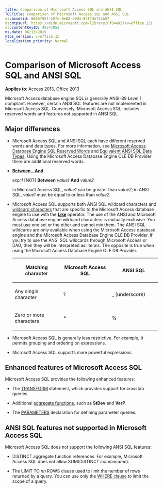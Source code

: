 ```yaml
---
title: Comparison of Microsoft Access SQL and ANSI SQL
TOCTitle: Comparison of Microsoft Access SQL and ANSI SQL
ms:assetid: 0686f98f-10fe-0e02-e9d1-84ff3e755b57
ms:mtpsurl: https://msdn.microsoft.com/library/Ff844937(v=office.15)
ms:contentKeyID: 48543052
ms.date: 06/13/2019
mtps_version: v=office.15
localization_priority: Normal
---
```


# Comparison of Microsoft Access SQL and ANSI SQL

**Applies to**: Access 2013, Office 2013

Microsoft Access database engine SQL is generally ANSI-89 Level 1 compliant. However, certain ANSI SQL features are not implemented in Microsoft Access SQL. Conversely, Microsoft Access SQL includes reserved words and features not supported in ANSI SQL.

## Major differences

- Microsoft Access SQL and ANSI SQL each have different reserved words and data types. For more information, see [Microsoft Access Database Engine SQL Reserved Words](sql-reserved-words.md) and [Equivalent ANSI SQL Data Types](equivalent-ansi-sql-data-types.md). Using the Microsoft Access Database Engine OLE DB Provider there are additional reserved words.

- **[Between…And](https://docs.microsoft.com/office/vba/access/concepts/miscellaneous/between-and-operator)**
    
  *expr1* \[NOT\] **Between** *value1* **And** *value2*
    
  In Microsoft Access SQL, *value1* can be greater than *value2*; in ANSI SQL, *value1* must be equal to or less than *value2.*

- Microsoft Access SQL supports both ANSI SQL wildcard characters and [wildcard characters](using-wildcard-characters-in-string-comparisons.md) that are specific to the Microsoft Access database engine to use with the **[Like](https://docs.microsoft.com/office/vba/access/Concepts/Structured-Query-Language/like-operator-microsoft-access-sql)** operator. The use of the ANSI and Microsoft Access database engine wildcard characters is mutually exclusive. You must use one set or the other and cannot mix them. The ANSI SQL wildcards are only available when using the Microsoft Access database engine and the Microsoft Access Database Engine OLE DB Provider. If you try to use the ANSI SQL wildcards through Microsoft Access or DAO, then they will be interpreted as literals. The opposite is true when using the Microsoft Access Database Engine OLE DB Provider.
    
    <table>
    <colgroup>
    <col style="width: 33%" />
    <col style="width: 33%" />
    <col style="width: 33%" />
    </colgroup>
    <thead>
    <tr class="header">
    <th><p>Matching character</p></th>
    <th><p>Microsoft Access SQL</p></th>
    <th><p>ANSI SQL</p></th>
    </tr>
    </thead>
    <tbody>
    <tr class="odd">
    <td><p>Any single character</p></td>
    <td><p>?</p></td>
    <td><p>_ (underscore)</p></td>
    </tr>
    <tr class="even">
    <td><p>Zero or more characters</p></td>
    <td><p>*</p></td>
    <td><p>%</p></td>
    </tr>
    </tbody>
    </table>


- Microsoft Access SQL is generally less restrictive. For example, it permits grouping and ordering on expressions.

- Microsoft Access SQL supports more powerful expressions.

## Enhanced features of Microsoft Access SQL

Microsoft Access SQL provides the following enhanced features:

- The [TRANSFORM](transform-statement-microsoft-access-sql.md) statement, which provides support for crosstab queries.

- Additional [aggregate functions](sql-aggregate-functions-sql.md), such as **StDev** and **VarP**.

- The [PARAMETERS](parameters-declaration-microsoft-access-sql.md) declaration for defining parameter queries.

## ANSI SQL features not supported in Microsoft Access SQL

Microsoft Access SQL does not support the following ANSI SQL features:

- DISTINCT aggregate function references. For example, Microsoft Access SQL does not allow SUM(DISTINCT *columnname*).

- The LIMIT TO *nn* ROWS clause used to limit the number of rows returned by a query. You can use only the [WHERE clause](https://docs.microsoft.com/office/vba/access/Concepts/Structured-Query-Language/where-clause-microsoft-access-sql) to limit the scope of a query.

